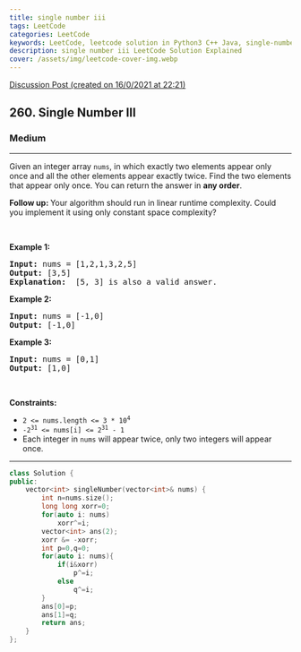 ```yaml
---
title: single number iii
tags: LeetCode
categories: LeetCode
keywords: LeetCode, leetcode solution in Python3 C++ Java, single-number-iii solution
description: single number iii LeetCode Solution Explained
cover: /assets/img/leetcode-cover-img.webp
---
```





[Discussion Post (created on 16/0/2021 at 22:21)](https://leetcode.com/problems/single-number-iii/discuss/1019894/O(1)-space-or-Bit-Manipulation-or-C%2B%2B)  
<h2>260. Single Number III</h2><h3>Medium</h3><hr><div><p>Given an integer array <code>nums</code>, in which exactly two elements appear only once and all the other elements appear exactly twice. Find the two elements that appear only once. You can return the answer in <strong>any order</strong>.</p>

<p><strong>Follow up:&nbsp;</strong>Your algorithm should run in linear runtime complexity. Could you implement it using only constant space complexity?</p>

<p>&nbsp;</p>
<p><strong>Example 1:</strong></p>

<pre><strong>Input:</strong> nums = [1,2,1,3,2,5]
<strong>Output:</strong> [3,5]
<strong>Explanation: </strong> [5, 3] is also a valid answer.
</pre>

<p><strong>Example 2:</strong></p>

<pre><strong>Input:</strong> nums = [-1,0]
<strong>Output:</strong> [-1,0]
</pre>

<p><strong>Example 3:</strong></p>

<pre><strong>Input:</strong> nums = [0,1]
<strong>Output:</strong> [1,0]
</pre>

<p>&nbsp;</p>
<p><strong>Constraints:</strong></p>

<ul>
	<li><code>2 &lt;= nums.length &lt;= 3 * 10<sup>4</sup></code></li>
	<li><code>-2<sup>31</sup> &lt;= nums[i] &lt;= 2<sup>31</sup> - 1</code></li>
	<li>Each integer in <code>nums</code> will appear twice, only two integers will appear once.</li>
</ul>
</div>

---




```cpp
class Solution {
public:
    vector<int> singleNumber(vector<int>& nums) {
        int n=nums.size();
        long long xorr=0;
        for(auto i: nums)
            xorr^=i;
        vector<int> ans(2);
        xorr &= -xorr;
        int p=0,q=0;
        for(auto i: nums){
            if(i&xorr)
                p^=i;
            else
                q^=i;
        }
        ans[0]=p;
        ans[1]=q;
        return ans;
    }
};
```
